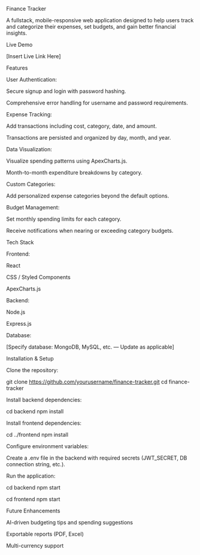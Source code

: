 Finance Tracker

A fullstack, mobile-responsive web application designed to help users track and categorize their expenses, set budgets, and gain better financial insights.

Live Demo

[Insert Live Link Here]

Features

User Authentication:

Secure signup and login with password hashing.

Comprehensive error handling for username and password requirements.

Expense Tracking:

Add transactions including cost, category, date, and amount.

Transactions are persisted and organized by day, month, and year.

Data Visualization:

Visualize spending patterns using ApexCharts.js.

Month-to-month expenditure breakdowns by category.

Custom Categories:

Add personalized expense categories beyond the default options.

Budget Management:

Set monthly spending limits for each category.

Receive notifications when nearing or exceeding category budgets.

Tech Stack

Frontend:

React

CSS / Styled Components

ApexCharts.js

Backend:

Node.js

Express.js

Database:

[Specify database: MongoDB, MySQL, etc. — Update as applicable]

Installation & Setup

Clone the repository:

git clone https://github.com/yourusername/finance-tracker.git
cd finance-tracker

Install backend dependencies:

cd backend
npm install

Install frontend dependencies:

cd ../frontend
npm install

Configure environment variables:

Create a .env file in the backend with required secrets (JWT_SECRET, DB connection string, etc.).

Run the application:

cd backend
npm start

cd frontend
npm start

Future Enhancements

AI-driven budgeting tips and spending suggestions

Exportable reports (PDF, Excel)

Multi-currency support
